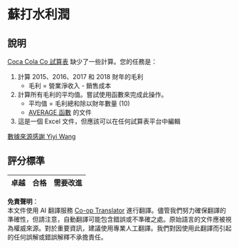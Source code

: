 <!--
CO_OP_TRANSLATOR_METADATA:
{
  "original_hash": "f824bfdb8b12d33293913f76f5c787c5",
  "translation_date": "2025-08-25T16:36:17+00:00",
  "source_file": "2-Working-With-Data/06-non-relational/assignment.md",
  "language_code": "tw"
}
-->
# 蘇打水利潤

## 說明

[Coca Cola Co 試算表](../../../../2-Working-With-Data/06-non-relational/CocaColaCo.xlsx) 缺少了一些計算。您的任務是：

1. 計算 2015、2016、2017 和 2018 財年的毛利
    - 毛利 = 營業淨收入 - 銷售成本
1. 計算所有毛利的平均值。嘗試使用函數來完成此操作。
    - 平均值 = 毛利總和除以財年數量 (10)
    - [AVERAGE 函數](https://support.microsoft.com/en-us/office/average-function-047bac88-d466-426c-a32b-8f33eb960cf6) 的文件
1. 這是一個 Excel 文件，但應該可以在任何試算表平台中編輯

[數據來源感謝 Yiyi Wang](https://www.kaggle.com/yiyiwang0826/cocacola-excel)

## 評分標準

卓越 | 合格 | 需要改進
--- | --- | ---

**免責聲明**：  
本文件使用 AI 翻譯服務 [Co-op Translator](https://github.com/Azure/co-op-translator) 進行翻譯。儘管我們努力確保翻譯的準確性，但請注意，自動翻譯可能包含錯誤或不準確之處。原始語言的文件應被視為權威來源。對於重要資訊，建議使用專業人工翻譯。我們對因使用此翻譯而引起的任何誤解或錯誤解釋不承擔責任。